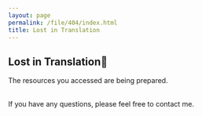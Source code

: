 ```yaml
---
layout: page
permalink: /file/404/index.html
title: Lost in Translation
---
```


## Lost in Translation🍺

The resources you accessed are being prepared.

<br>If you have any questions, please feel free to contact me.

<br>
